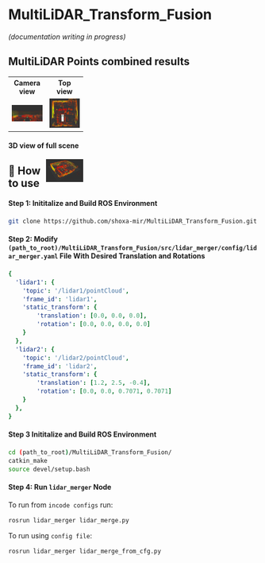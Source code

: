 # MultiLiDAR_Transform_Fusion

_(documentation writing in progress)_

<!-- add result images -->

## MultiLiDAR Points combined results

<table style="max-width: 30%;">
    <tr>
        <th>Camera view</th>
        <th>Top view</th>
    </tr>
    <tr>
        <td style="width: 50%;"><img src="media/cam_view.jpg" style="width: 100%;"></td>
        <td style="width: 50%;"><img src="media/top_view.jpg" style="width: 100%;"></td>
    </tr>
</table>

#### 3D view of full scene
<div style="max-width: 30%;">
    <img src="media/3d_view.jpg" style="width: 50%; float: right;">
</div>

## 📖 How to use
#### Step 1: Inititalize and Build ROS Environment
```bash
git clone https://github.com/shoxa-mir/MultiLiDAR_Transform_Fusion.git MultiLiDAR_Transform_Fusion/
```

#### Step 2: Modify `(path_to_root)/MultiLiDAR_Transform_Fusion/src/lidar_merger/config/lidar_merger.yaml` File With Desired Translation and Rotations
```yaml
{
  'lidar1': {
    'topic': '/lidar1/pointCloud',
    'frame_id': 'lidar1',
    'static_transform': {
        'translation': [0.0, 0.0, 0.0],
        'rotation': [0.0, 0.0, 0.0, 0.0]
    }
  },
  'lidar2': {
    'topic': '/lidar2/pointCloud',
    'frame_id': 'lidar2',
    'static_transform': {
        'translation': [1.2, 2.5, -0.4],
        'rotation': [0.0, 0.0, 0.7071, 0.7071]
    }
  },
}
```

#### Step 3 Inititalize and Build ROS Environment
```bash
cd (path_to_root)/MultiLiDAR_Transform_Fusion/
catkin_make
source devel/setup.bash
```

#### Step 4: Run ```lidar_merger``` Node
To run from `incode configs` run:
```bash
rosrun lidar_merger lidar_merge.py
```

To run using `config file`:
```bash
rosrun lidar_merger lidar_merge_from_cfg.py
```

